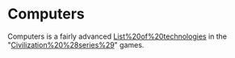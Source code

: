 # Computers

Computers is a fairly advanced [List%20of%20technologies](technology) in the "[Civilization%20%28series%29](Civilization)" games.